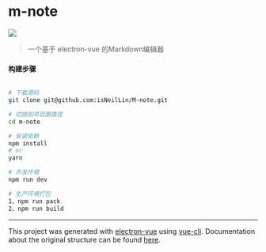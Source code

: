 # m-note
![](https://travis-ci.org/isNeilLin/M-note.svg?branch=master)

> 一个基于 electron-vue 的Markdown编辑器

#### 构建步骤

``` bash

# 下载源码
git clone git@github.com:isNeilLin/M-note.git

# 切换到项目跟路径
cd m-note

# 安装依赖
npm install
# or
yarn

# 开发环境
npm run dev

# 生产环境打包
1、npm run pack
2、npm run build


```

---

This project was generated with [electron-vue](https://github.com/SimulatedGREG/electron-vue) using [vue-cli](https://github.com/vuejs/vue-cli). Documentation about the original structure can be found [here](https://simulatedgreg.gitbooks.io/electron-vue/content/index.html).
